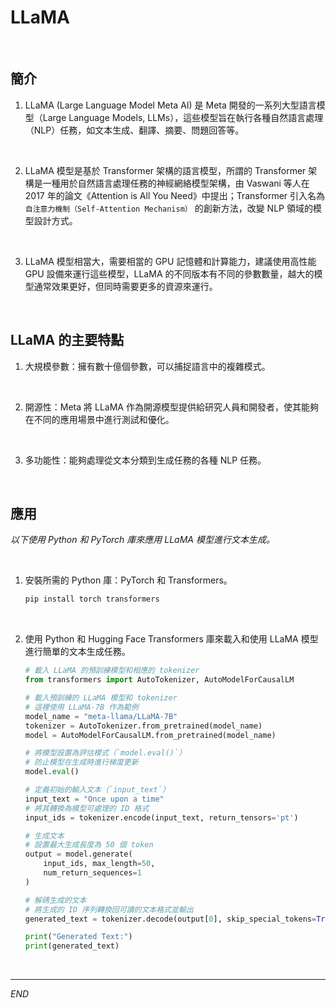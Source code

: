 # LLaMA 

<br>

## 簡介

1. LLaMA (Large Language Model Meta AI) 是 Meta 開發的一系列大型語言模型（Large Language Models, LLMs），這些模型旨在執行各種自然語言處理（NLP）任務，如文本生成、翻譯、摘要、問題回答等。

<br>

2. LLaMA 模型是基於 Transformer 架構的語言模型，所謂的 Transformer 架構是一種用於自然語言處理任務的神經網絡模型架構，由 Vaswani 等人在 2017 年的論文《Attention is All You Need》中提出；Transformer 引入名為 `自注意力機制（Self-Attention Mechanism）` 的創新方法，改變 NLP 領域的模型設計方式。

<br>

3. LLaMA 模型相當大，需要相當的 GPU 記憶體和計算能力，建議使用高性能 GPU 設備來運行這些模型，LLaMA 的不同版本有不同的參數數量，越大的模型通常效果更好，但同時需要更多的資源來運行。

<br>

## LLaMA 的主要特點

1. 大規模參數：擁有數十億個參數，可以捕捉語言中的複雜模式。

<br>

2. 開源性：Meta 將 LLaMA 作為開源模型提供給研究人員和開發者，使其能夠在不同的應用場景中進行測試和優化。

<br>

3. 多功能性：能夠處理從文本分類到生成任務的各種 NLP 任務。

<br>

## 應用

_以下使用 Python 和 PyTorch 庫來應用 LLaMA 模型進行文本生成。_

<br>

1. 安裝所需的 Python 庫：PyTorch 和 Transformers。

    ```bash
    pip install torch transformers
    ```

<br>

2. 使用 Python 和 Hugging Face Transformers 庫來載入和使用 LLaMA 模型進行簡單的文本生成任務。

    ```python
    # 載入 LLaMA 的預訓練模型和相應的 tokenizer
    from transformers import AutoTokenizer, AutoModelForCausalLM

    # 載入預訓練的 LLaMA 模型和 tokenizer
    # 這裡使用 LLaMA-7B 作為範例
    model_name = "meta-llama/LLaMA-7B"  
    tokenizer = AutoTokenizer.from_pretrained(model_name)
    model = AutoModelForCausalLM.from_pretrained(model_name)

    # 將模型設置為評估模式（`model.eval()`）
    # 防止模型在生成時進行梯度更新
    model.eval()

    # 定義初始的輸入文本（`input_text`）
    input_text = "Once upon a time"
    # 將其轉換為模型可處理的 ID 格式
    input_ids = tokenizer.encode(input_text, return_tensors='pt')

    # 生成文本
    # 設置最大生成長度為 50 個 token
    output = model.generate(
        input_ids, max_length=50, 
        num_return_sequences=1
    )

    # 解碼生成的文本
    # 將生成的 ID 序列轉換回可讀的文本格式並輸出
    generated_text = tokenizer.decode(output[0], skip_special_tokens=True)

    print("Generated Text:")
    print(generated_text)
    ```

<br>

___

_END_

